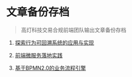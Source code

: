 # 文章备份存档

> 高灯科技交易合规前端团队输出文章备份存档

1. [探索行为可回溯系统的应用与实现](./探索行为可回溯系统的应用与实现/探索行为可回溯系统的应用与实现.md)

2. [前端微服务落地实践](./前端微服务落地实践/前端微服务落地实践.md)

2. [基于BPMN2.0的业务流程引擎](./基于BPMN2.0的业务流程引擎/基于BPMN2.0的业务流程引擎.md)
